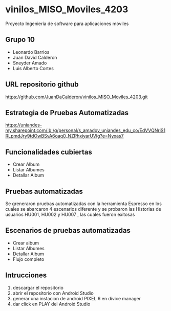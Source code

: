 # vinilos_MISO_Moviles_4203
Proyecto Ingeniería de software para aplicaciones móviles

## Grupo 10
- Leonardo Barrios 
- Juan David Calderon 
- Sneyder Amado 
- Luis Alberto Cortes

## URL repositorio github
https://github.com/JuanDaCalderon/vinilos_MISO_Moviles_4203.git

## Estrategia de Pruebas Automatizadas 
https://uniandes-my.sharepoint.com/:b:/g/personal/s_amadov_uniandes_edu_co/EdVVQNriS1RLpmdJry9tdOwBSvA6oaq0_NZPhxiyarUVlg?e=Nyxas7

## Funcionalidades cubiertas
- Crear Album
- Listar Albumes
- Detallar Album

## Pruebas automatizadas
Se greneraron pruebas automatizadas con la herramienta Espresso  en los cuales se abarcaron 4 escenarios diferente y se probaron las Historias de usuarios HU001, HU002 y HU007 , las cuales fueron exitosas 

## Escenarios de pruebas automatizadas
 - Crear album
 - Listar Albumes
 - Detallar Album
 - Flujo completo 

## Intrucciones 
1. descargar el repositorio
2. abrir el repositorio con Android Studio
3. generar una instacion de android PIXEL 6 en divice manager
4. dar click en PLAY del Android Studio
   
